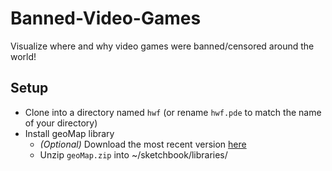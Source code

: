 ﻿# Banned-Video-Games
Visualize where and why video games were banned/censored around the world! 

## Setup
- Clone into a directory named `hwf` (or rename `hwf.pde` to match the name of your directory)
- Install geoMap library
    - *(Optional)* Download the most recent version [here](https://www.gicentre.net/geomap)
    - Unzip `geoMap.zip` into ~/sketchbook/libraries/
